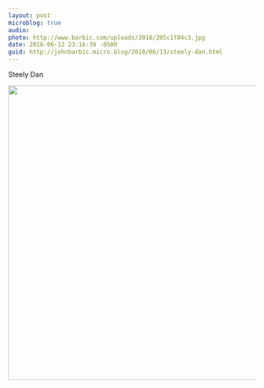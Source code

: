 ```yaml
---
layout: post
microblog: true
audio: 
photo: http://www.barbic.com/uploads/2018/205c1f04c3.jpg
date: 2018-06-12 23:16:39 -0500
guid: http://johnbarbic.micro.blog/2018/06/13/steely-dan.html
---
```

Steely Dan

<img src="http://www.barbic.com/uploads/2018/205c1f04c3.jpg" width="600" height="599" />
